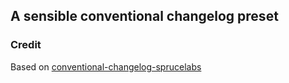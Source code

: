## A sensible conventional changelog preset

### Credit

Based on [conventional-changelog-sprucelabs](https://github.com/sprucelabsai/conventional-changelog-sprucelabs)